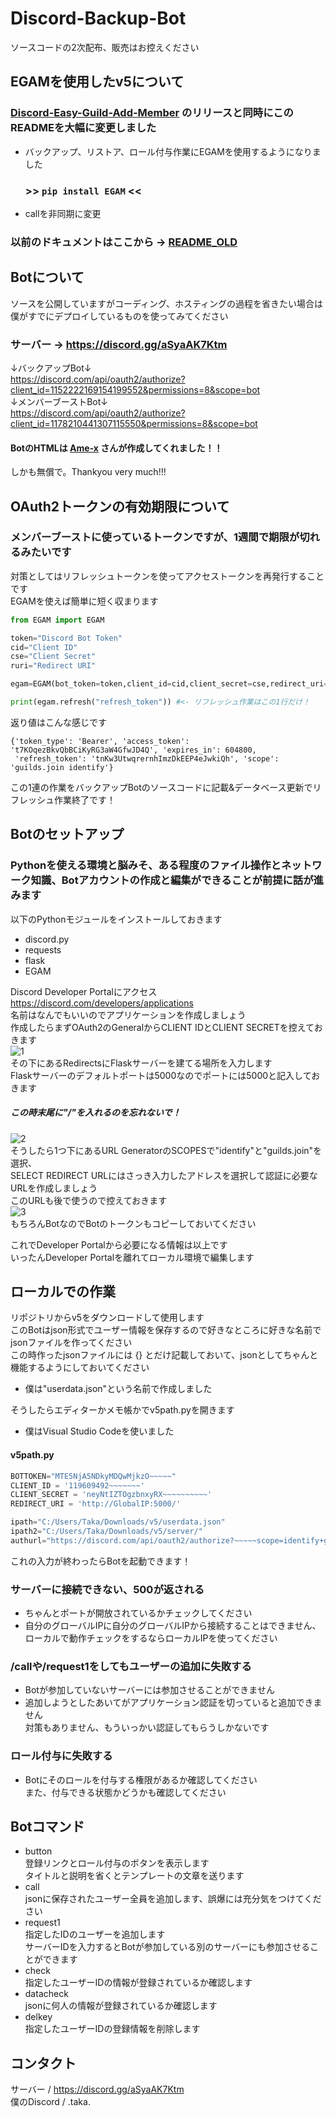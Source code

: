 # Discord-Backup-Bot
ソースコードの2次配布、販売はお控えください
## EGAMを使用したv5について  
### [Discord-Easy-Guild-Add-Member](https://github.com/taka-4602/Discord-Easy-Guild-Add-Member/tree/main) のリリースと同時にこのREADMEを大幅に変更しました  
- バックアップ、リストア、ロール付与作業にEGAMを使用するようになりました
  ### >> ```pip install EGAM``` <<
- callを非同期に変更

  
### 以前のドキュメントはここから -> [README_OLD](https://github.com/taka-4602/Discord-Backup-Bot/blob/main/README_OLD.md)
## Botについて
ソースを公開していますがコーディング、ホスティングの過程を省きたい場合は僕がすでにデプロイしているものを使ってみてください  
### サーバー -> https://discord.gg/aSyaAK7Ktm
↓バックアップBot↓  
https://discord.com/api/oauth2/authorize?client_id=1152222169154199552&permissions=8&scope=bot  
↓メンバーブーストBot↓  
https://discord.com/api/oauth2/authorize?client_id=1178210441307115550&permissions=8&scope=bot  
#### BotのHTMLは [Ame-x](https://github.com/EdamAme-x) さんが作成してくれました！！
しかも無償で。Thankyou very much!!!
## OAuth2トークンの有効期限について
### メンバーブーストに使っているトークンですが、1週間で期限が切れるみたいです
対策としてはリフレッシュトークンを使ってアクセストークンを再発行することです  
EGAMを使えば簡単に短く収まります
```python
from EGAM import EGAM

token="Discord Bot Token"
cid="Client ID"
cse="Client Secret"
ruri="Redirect URI"

egam=EGAM(bot_token=token,client_id=cid,client_secret=cse,redirect_uri=ruri,proxy=None)

print(egam.refresh("refresh_token")) #<- リフレッシュ作業はこの1行だけ！
```
返り値はこんな感じです
```
{'token_type': 'Bearer', 'access_token': 't7KOqezBkvQbBCiKyRG3aW4GfwJD4Q', 'expires_in': 604800,
 'refresh_token': 'tnKw3UtwqrernhImzDkEEP4eJwkiQh', 'scope': 'guilds.join identify'}
```
この1連の作業をバックアップBotのソースコードに記載&データベース更新でリフレッシュ作業終了です！

## Botのセットアップ
### Pythonを使える環境と脳みそ、ある程度のファイル操作とネットワーク知識、Botアカウントの作成と編集ができることが前提に話が進みます

以下のPythonモジュールをインストールしておきます
- discord.py
- requests
- flask
- EGAM
  
Discord Developer Portalにアクセス  
https://discord.com/developers/applications  
名前はなんでもいいのでアプリケーションを作成しましょう  
作成したらまずOAuth2のGeneralからCLIENT IDとCLIENT SECRETを控えておきます  
![1](image/1.png)  
その下にあるRedirectsにFlaskサーバーを建てる場所を入力します  
Flaskサーバーのデフォルトポートは5000なのでポートには5000と記入しておきます  
##### この時末尾に"/"を入れるのを忘れないで！
![2](image/2.png)  
そうしたら1つ下にあるURL GeneratorのSCOPESで"identify"と"guilds.join"を選択、  
SELECT REDIRECT URLにはさっき入力したアドレスを選択して認証に必要なURLを作成しましょう  
このURLも後で使うので控えておきます  
![3](image/3.png)  
もちろんBotなのでBotのトークンもコピーしておいてください  
  
これでDeveloper Portalから必要になる情報は以上です  
いったんDeveloper Portalを離れてローカル環境で編集します
## ローカルでの作業
リポジトリからv5をダウンロードして使用します  
このBotはjson形式でユーザー情報を保存するので好きなところに好きな名前でjsonファイルを作ってください  
この時作ったjsonファイルには {} とだけ記載しておいて、jsonとしてちゃんと機能するようにしておいてください  
- 僕は"userdata.json"という名前で作成しました
  
そうしたらエディターかメモ帳かでv5path.pyを開きます  
- 僕はVisual Studio Codeを使いました

#### v5path.py
```python
BOTTOKEN="MTE5NjA5NDkyMDQwMjkzO~~~~~"
CLIENT_ID = '119609492~~~~~~~'
CLIENT_SECRET = 'neyNtIZTOgzbnxyRX~~~~~~~~~~'
REDIRECT_URI = 'http://GlobalIP:5000/'

ipath="C:/Users/Taka/Downloads/v5/userdata.json"
ipath2="C:/Users/Taka/Downloads/v5/server/"
authurl="https://discord.com/api/oauth2/authorize?~~~~~scope=identify+guilds.join"

```
これの入力が終わったらBotを起動できます！  
### サーバーに接続できない、500が返される
- ちゃんとポートが開放されているかチェックしてください
- 自分のグローバルIPに自分のグローバルIPから接続することはできません、ローカルで動作チェックをするならローカルIPを使ってください  
### /callや/request1をしてもユーザーの追加に失敗する
- Botが参加していないサーバーには参加させることができません
- 追加しようとしたあいてがアプリケーション認証を切っていると追加できません  
  対策もありません、もういっかい認証してもらうしかないです
### ロール付与に失敗する
- Botにそのロールを付与する権限があるか確認してください  
  また、付与できる状態かどうかも確認してください
## Botコマンド
- button  
  登録リンクとロール付与のボタンを表示します  
  タイトルと説明を省くとテンプレートの文章を送ります
- call  
  jsonに保存されたユーザー全員を追加します、誤爆には充分気をつけてください
- request1  
  指定したIDのユーザーを追加します  
  サーバーIDを入力するとBotが参加している別のサーバーにも参加させることができます
- check  
  指定したユーザーIDの情報が登録されているか確認します
- datacheck  
  jsonに何人の情報が登録されているか確認します
- delkey  
  指定したユーザーIDの登録情報を削除します
## コンタクト  
サーバー / https://discord.gg/aSyaAK7Ktm  
僕のDiscord / .taka.  
